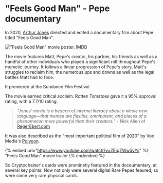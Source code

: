 # "Feels Good Man" - Pepe documentary

In 2020, [Arthur Jones](https://www.imdb.com/name/nm9335192/) directed and edited a documentary film about Pepe titled "Feels Good Man".

!["Feels Good Man" movie poster, IMDB](<../../.gitbook/assets/Feels Good Man movie poster.jpg>)

The movie features Matt, Pepe's creator, his partner, his friends as well as a handful of other individuals who played a significant roll throughout Pepe's memetic journey. It follows a linear progression of Pepe's story, Matt's struggles to reclaim him, the numerous ups and downs as well as the legal battles Matt had to face.

It premiered at the Sundance Film Festival.

The movie earned critical acclaim. Rotten Tomatoes gave it a 95% approval rating, with a 7.7/10 rating.

> _"Jones' movie is a beacon of internet literacy about a whole new language—that memes are flexible, omnipotent, and pieces of a phenomenon more powerful than their creators." -_ Nick Allen of [RegerEbert.com](https://www.rogerebert.com/)

It was also described as the "most important political film of 2020" by Vox Media's [Polygon](https://www.polygon.com/).

{% embed url="https://www.youtube.com/watch?v=ZEiqZWw5vYs" %}
"Feels Good Man" movie trailer
{% endembed %}

So Cryptochainer's cards were prominetly featured in the doceumentary, at several key points.  Now not only were several digital Rare Pepes feaured, so were some very rare physical cards.

